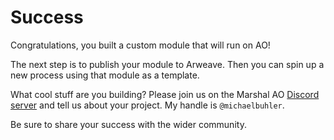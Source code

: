# Success

Congratulations, you built a custom module that will run on AO!

The next step is to publish your module to Arweave. Then you can spin up a new process using that module as a template.

What cool stuff are you building? Please join us on the Marshal AO [Discord server](https://discord.gg/KzSRvefPau) and tell us about your project. My handle is `@michaelbuhler`.

Be sure to share your success with the wider community.
